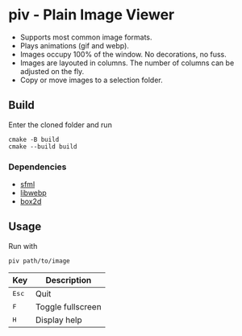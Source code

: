 # piv - Plain Image Viewer

* Supports most common image formats.
* Plays animations (gif and webp).
* Images occupy 100% of the window. No decorations, no fuss.
* Images are layouted in columns. The number of columns can be adjusted on the fly.
* Copy or move images to a selection folder.

## Build

Enter the cloned folder and run
```
cmake -B build
cmake --build build
```

### Dependencies

* [sfml](https://www.sfml-dev.org)
* [libwebp](https://developers.google.com/speed/webp)
* [box2d](https://box2d.org)

## Usage

Run with
```
piv path/to/image
```

Key | Description
--- | ---
<kbd>Esc</kbd> | Quit
<kbd>F</kbd> | Toggle fullscreen
<kbd>H</kbd> | Display help
